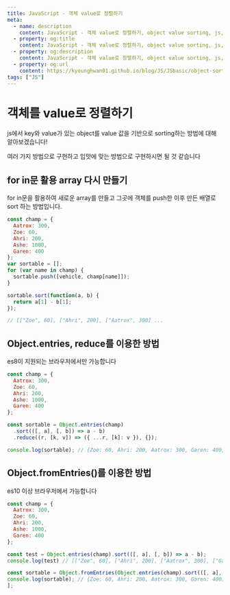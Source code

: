 ```yaml
---
title: JavaScript - 객체 value로 정렬하기
meta:
  - name: description
    content: JavaScript - 객체 value로 정렬하기, object value sorting, js, JS, object, array, sort
  - property: og:title
    content: JavaScript - 객체 value로 정렬하기, object value sorting, js, JS, object, array, sort
  - property: og:description
    content: JavaScript - 객체 value로 정렬하기, object value sorting, js, JS, object, array, sort
  - property: og:url
    content: https://kyounghwan01.github.io/blog/JS/JSbasic/object-sort/
tags: ["JS"]
---
```


# 객체를 value로 정렬하기

js에서 key와 value가 있는 object를 value 값을 기반으로 sorting하는 방법에 대해 알아보겠습니다!

여러 가지 방법으로 구현하고 입맛에 맞는 방법으로 구현하시면 될 것 같습니다

## for in문 활용 array 다시 만들기

for in문을 활용하여 새로운 array를 만들고 그곳에 객체를 push한 이후 만든 배열로 sort 하는 방법입니다.

```js
const champ = {
  Aatrox: 300,
  Zoe: 60,
  Ahri: 200,
  Ashe: 1000,
  Garen: 400
};
var sortable = [];
for (var name in champ) {
  sortable.push([vehicle, champ[name]]);
}

sortable.sort(function(a, b) {
  return a[1] - b[1];
});

// [["Zoe", 60], ["Ahri", 200], ["Aatrox", 300] ...
```

## Object.entries, reduce를 이용한 방법

es8이 지원되는 브라우저에서만 가능합니다

```js
const champ = {
  Aatrox: 300,
  Zoe: 60,
  Ahri: 200,
  Ashe: 1000,
  Garen: 400
};

const sortable = Object.entries(champ)
  .sort(([, a], [, b]) => a - b)
  .reduce((r, [k, v]) => ({ ...r, [k]: v }), {});

console.log(sortable); // {Zoe: 60, Ahri: 200, Aatrox: 300, Garen: 400, Asche: 1000}
```

## Object.fromEntries()를 이용한 방법

es10 이상 브라우저에서 가능합니다

```js
const champ = {
  Aatrox: 300,
  Zoe: 60,
  Ahri: 200,
  Ashe: 1000,
  Garen: 400
};

const test = Object.entries(champ).sort(([, a], [, b]) => a - b);
console.log(test) // [["Zoe", 60], ["Ahri", 200], ["Aatrox", 300], ["Garen", 400], ["Ashe", 1000]]

const sortable = Object.fromEntries(Object.entries(champ).sort(([, a], [, b]) => a - b));
console.log(sortable); // {Zoe: 60, Ahri: 200, Aatrox: 300, Garen: 400, Asche: 1000}
];
```

<TagLinks />

<Comment />
